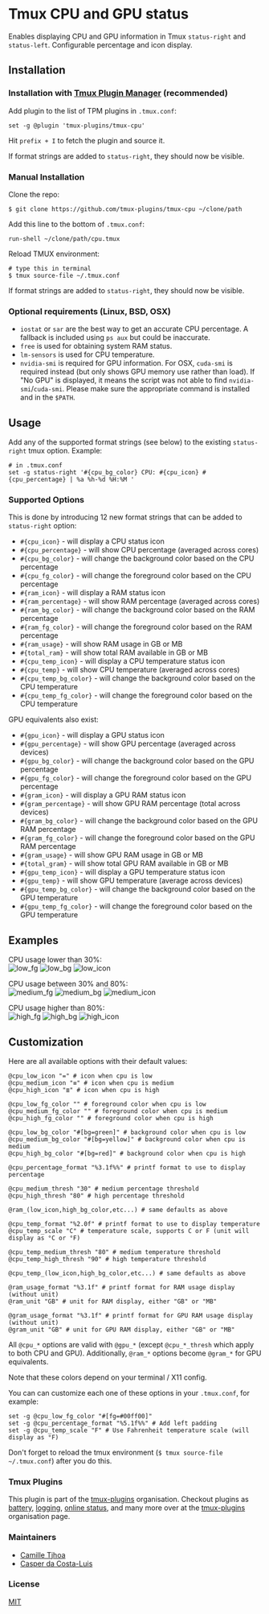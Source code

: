 # Tmux CPU and GPU status

Enables displaying CPU and GPU information in Tmux `status-right` and `status-left`.
Configurable percentage and icon display.

## Installation
### Installation with [Tmux Plugin Manager](https://github.com/tmux-plugins/tpm) (recommended)

Add plugin to the list of TPM plugins in `.tmux.conf`:

```shell
set -g @plugin 'tmux-plugins/tmux-cpu'
```

Hit `prefix + I` to fetch the plugin and source it.

If format strings are added to `status-right`, they should now be visible.

### Manual Installation

Clone the repo:

```shell
$ git clone https://github.com/tmux-plugins/tmux-cpu ~/clone/path
```

Add this line to the bottom of `.tmux.conf`:

```shell
run-shell ~/clone/path/cpu.tmux
```

Reload TMUX environment:

```shell
# type this in terminal
$ tmux source-file ~/.tmux.conf
```

If format strings are added to `status-right`, they should now be visible.

### Optional requirements (Linux, BSD, OSX)

- `iostat` or `sar` are the best way to get an accurate CPU percentage.
A fallback is included using `ps aux` but could be inaccurate.
- `free` is used for obtaining system RAM status.
- `lm-sensors` is used for CPU temperature.
- `nvidia-smi` is required for GPU information.
For OSX, `cuda-smi` is required instead (but only shows GPU memory use rather than load).
If "No GPU" is displayed, it means the script was not able to find `nvidia-smi`/`cuda-smi`.
Please make sure the appropriate command is installed and in the `$PATH`.

## Usage

Add any of the supported format strings (see below) to the existing `status-right` tmux option.
Example:

```shell
# in .tmux.conf
set -g status-right '#{cpu_bg_color} CPU: #{cpu_icon} #{cpu_percentage} | %a %h-%d %H:%M '
```

### Supported Options

This is done by introducing 12 new format strings that can be added to
`status-right` option:

- `#{cpu_icon}` - will display a CPU status icon
- `#{cpu_percentage}` - will show CPU percentage (averaged across cores)
- `#{cpu_bg_color}` - will change the background color based on the CPU percentage
- `#{cpu_fg_color}` - will change the foreground color based on the CPU percentage
- `#{ram_icon}` - will display a RAM status icon
- `#{ram_percentage}` - will show RAM percentage (averaged across cores)
- `#{ram_bg_color}` - will change the background color based on the RAM percentage
- `#{ram_fg_color}` - will change the foreground color based on the RAM percentage
- `#{ram_usage}` - will show RAM usage in GB or MB
- `#{total_ram}` - will show total RAM available in GB or MB
- `#{cpu_temp_icon}` - will display a CPU temperature status icon
- `#{cpu_temp}` - will show CPU temperature (averaged across cores)
- `#{cpu_temp_bg_color}` - will change the background color based on the CPU temperature
- `#{cpu_temp_fg_color}` - will change the foreground color based on the CPU temperature

GPU equivalents also exist:

- `#{gpu_icon}` - will display a GPU status icon
- `#{gpu_percentage}` - will show GPU percentage (averaged across devices)
- `#{gpu_bg_color}` - will change the background color based on the GPU percentage
- `#{gpu_fg_color}` - will change the foreground color based on the GPU percentage
- `#{gram_icon}` - will display a GPU RAM status icon
- `#{gram_percentage}` - will show GPU RAM percentage (total across devices)
- `#{gram_bg_color}` - will change the background color based on the GPU RAM percentage
- `#{gram_fg_color}` - will change the foreground color based on the GPU RAM percentage
- `#{gram_usage}` - will show GPU RAM usage in GB or MB
- `#{total_gram}` - will show total GPU RAM available in GB or MB
- `#{gpu_temp_icon}` - will display a GPU temperature status icon
- `#{gpu_temp}` - will show GPU temperature (average across devices)
- `#{gpu_temp_bg_color}` - will change the background color based on the GPU temperature
- `#{gpu_temp_fg_color}` - will change the foreground color based on the GPU temperature

## Examples

CPU usage lower than 30%:<br/>
![low_fg](/screenshots/low_fg.png)
![low_bg](/screenshots/low_bg.png)
![low_icon](/screenshots/low_icon.png)

CPU usage between 30% and 80%:<br/>
![medium_fg](/screenshots/medium_fg.png)
![medium_bg](/screenshots/medium_bg.png)
![medium_icon](/screenshots/medium_icon.png)

CPU usage higher than 80%:<br/>
![high_fg](/screenshots/high_fg.png)
![high_bg](/screenshots/high_bg.png)
![high_icon](/screenshots/high_icon.png)

## Customization

Here are all available options with their default values:

```shell
@cpu_low_icon "=" # icon when cpu is low
@cpu_medium_icon "≡" # icon when cpu is medium
@cpu_high_icon "≣" # icon when cpu is high

@cpu_low_fg_color "" # foreground color when cpu is low
@cpu_medium_fg_color "" # foreground color when cpu is medium
@cpu_high_fg_color "" # foreground color when cpu is high

@cpu_low_bg_color "#[bg=green]" # background color when cpu is low
@cpu_medium_bg_color "#[bg=yellow]" # background color when cpu is medium
@cpu_high_bg_color "#[bg=red]" # background color when cpu is high

@cpu_percentage_format "%3.1f%%" # printf format to use to display percentage

@cpu_medium_thresh "30" # medium percentage threshold
@cpu_high_thresh "80" # high percentage threshold

@ram_(low_icon,high_bg_color,etc...) # same defaults as above

@cpu_temp_format "%2.0f" # printf format to use to display temperature
@cpu_temp_scale "C" # temperature scale, supports C or F (unit will display as °C or °F)

@cpu_temp_medium_thresh "80" # medium temperature threshold
@cpu_temp_high_thresh "90" # high temperature threshold

@cpu_temp_(low_icon,high_bg_color,etc...) # same defaults as above

@ram_usage_format "%3.1f" # printf format for RAM usage display (without unit)
@ram_unit "GB" # unit for RAM display, either "GB" or "MB"

@gram_usage_format "%3.1f" # printf format for GPU RAM usage display (without unit)
@gram_unit "GB" # unit for GPU RAM display, either "GB" or "MB"
```

All `@cpu_*` options are valid with `@gpu_*` (except `@cpu_*_thresh` which apply to both CPU and GPU). Additionally, `@ram_*` options become `@gram_*` for GPU equivalents.

Note that these colors depend on your terminal / X11 config.

You can can customize each one of these options in your `.tmux.conf`, for example:

```shell
set -g @cpu_low_fg_color "#[fg=#00ff00]"
set -g @cpu_percentage_format "%5.1f%%" # Add left padding
set -g @cpu_temp_scale "F" # Use Fahrenheit temperature scale (will display as °F)
```

Don't forget to reload the tmux environment (`$ tmux source-file ~/.tmux.conf`) after you do this.

### Tmux Plugins

This plugin is part of the [tmux-plugins](https://github.com/tmux-plugins) organisation. Checkout plugins as [battery](https://github.com/tmux-plugins/tmux-battery), [logging](https://github.com/tmux-plugins/tmux-logging), [online status](https://github.com/tmux-plugins/tmux-online-status), and many more over at the [tmux-plugins](https://github.com/tmux-plugins) organisation page.

### Maintainers

- [Camille Tjhoa](https://github.com/ctjhoa)
- [Casper da Costa-Luis](https://github.com/casperdcl)

### License

[MIT](LICENSE.md)